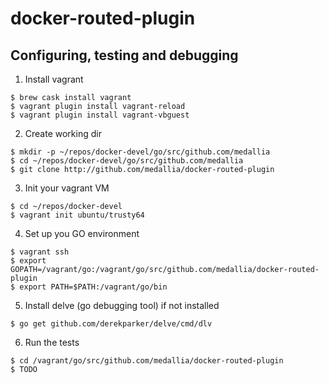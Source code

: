 # docker-routed-plugin

## Configuring, testing and debugging 

1. Install vagrant

```
$ brew cask install vagrant
$ vagrant plugin install vagrant-reload
$ vagrant plugin install vagrant-vbguest
```

2. Create working dir

```
$ mkdir -p ~/repos/docker-devel/go/src/github.com/medallia
$ cd ~/repos/docker-devel/go/src/github.com/medallia
$ git clone http://github.com/medallia/docker-routed-plugin
```

3. Init your vagrant VM 

```
$ cd ~/repos/docker-devel
$ vagrant init ubuntu/trusty64
```

4. Set up you GO environment 

```
$ vagrant ssh
$ export GOPATH=/vagrant/go:/vagrant/go/src/github.com/medallia/docker-routed-plugin
$ export PATH=$PATH:/vagrant/go/bin
```

5. Install delve (go debugging tool) if not installed

```
$ go get github.com/derekparker/delve/cmd/dlv
```

6. Run the tests

```
$ cd /vagrant/go/src/github.com/medallia/docker-routed-plugin
$ TODO
```
